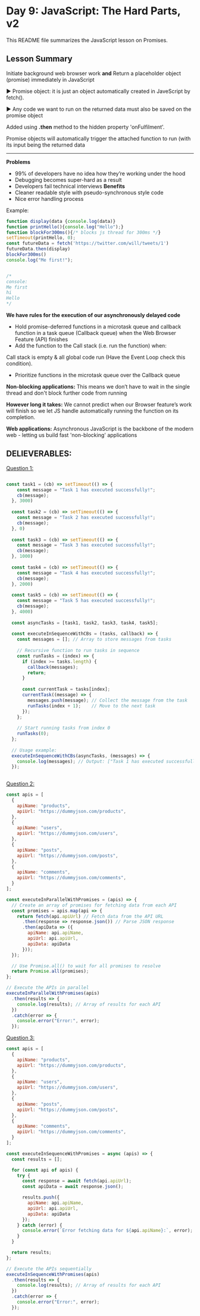 # Day 9: JavaScript: The Hard Parts, v2
This README file summarizes the JavaScript lesson on Promises.

## Lesson Summary

Initiate background web browser work **and** Return a placeholder object (promise) immediately in JavaScript

▶️ Promise object: it is just an object automatically created in JaveScript by fetch().

▶️ Any code we want to run on the returned data must also be saved on the promise object

Added using **.then** method to the hidden property 'onFulfilment'.

Promise objects will automatically trigger the attached function to run (with its input being the returned data 

------
**Problems**
- 99% of developers have no idea how they’re working under the hood
- Debugging becomes super-hard as a result
- Developers fail technical interviews
**Benefits**
- Cleaner readable style with pseudo-synchronous style code
- Nice error handling process

Example:
```javaScript
function display(data {console.log(data)}
function printHello(){console.log("Hello");}
function blockFor300ms(){/* blocks js thread for 300ms */}
setTimeout(printHello, 0);
const futureData = fetch('https://twitter.com/will/tweets/1')
futureData.then(display)
blockFor300ms()
console.log("Me first!");


/*
console:
Me first
hi
Hello
*/
```
**We have rules for the execution of our asynchronously delayed code**

- Hold promise-deferred functions in a microtask queue and callback function in a task queue (Callback queue) when the Web Browser Feature (API) finishes
- Add the function to the Call stack (i.e. run the function) when: 

 Call stack is empty & all global code run (Have the Event Loop check this condition).
- Prioritize functions in the microtask queue over the Callback queue

**Non-blocking applications:** This means we don’t have to wait in the single thread and don't block further code from running

**However long it takes:** We cannot predict when our Browser feature’s work will finish so we let JS handle automatically running the function on its completion.

**Web applications:** Asynchronous JavaScript is the backbone of the modern web - letting us build fast 'non-blocking' applications

## DELIEVERABLES:

[Question 1:](https://github.com/orjwan-alrajaby/gsg-QA-Nablus-training-2023/blob/main/learning-sprint-1/week2%20-%20javaScript-the-hard-parts-v2/day%203/tasks.md#question-1)
```JavaScript

const task1 = (cb) => setTimeout(() => {
    const message = "Task 1 has executed successfully!";
    cb(message);
  }, 3000)
  
  const task2 = (cb) => setTimeout(() => {
    const message = "Task 2 has executed successfully!";
    cb(message);
  }, 0)
  
  const task3 = (cb) => setTimeout(() => {
    const message = "Task 3 has executed successfully!";
    cb(message);
  }, 1000)
  
  const task4 = (cb) => setTimeout(() => {
    const message = "Task 4 has executed successfully!";
    cb(message);
  }, 2000)
  
  const task5 = (cb) => setTimeout(() => {
    const message = "Task 5 has executed successfully!";
    cb(message);
  }, 4000)
  
  const asyncTasks = [task1, task2, task3, task4, task5];
  
  const executeInSequenceWithCBs = (tasks, callback) => {
    const messages = []; // Array to store messages from tasks
  
    // Recursive function to run tasks in sequence
    const runTasks = (index) => {
      if (index >= tasks.length) {
        callback(messages);
        return;
      }
  
      const currentTask = tasks[index];
      currentTask((message) => {
        messages.push(message); // Collect the message from the task
        runTasks(index + 1);    // Move to the next task
      });
    };
  
    // Start running tasks from index 0
    runTasks(0);
  };
  
  // Usage example:
  executeInSequenceWithCBs(asyncTasks, (messages) => {
    console.log(messages); // Output: ["Task 1 has executed successfully!", "Task 2 has executed successfully!", ...]
  });
  
```

[Question 2:](https://github.com/orjwan-alrajaby/gsg-QA-Nablus-training-2023/blob/main/learning-sprint-1/week2%20-%20javaScript-the-hard-parts-v2/day%203/tasks.md#question-2)
```JavaScript
const apis = [
  {
    apiName: "products", 
    apiUrl: "https://dummyjson.com/products",
  }, 
  {
    apiName: "users", 
    apiUrl: "https://dummyjson.com/users",
  }, 
  {
    apiName: "posts", 
    apiUrl: "https://dummyjson.com/posts",
  }, 
  {
    apiName: "comments", 
    apiUrl: "https://dummyjson.com/comments",
  }
];

const executeInParallelWithPromises = (apis) => {
  // Create an array of promises for fetching data from each API
  const promises = apis.map(api => {
    return fetch(api.apiUrl) // Fetch data from the API URL
      .then(response => response.json()) // Parse JSON response
      .then(apiData => ({
        apiName: api.apiName,
        apiUrl: api.apiUrl,
        apiData: apiData
      }));
  });

  // Use Promise.all() to wait for all promises to resolve
  return Promise.all(promises);
};

// Execute the APIs in parallel
executeInParallelWithPromises(apis)
  .then(results => {
    console.log(results); // Array of results for each API
  })
  .catch(error => {
    console.error("Error:", error);
  });

```

[Question 3:](https://github.com/orjwan-alrajaby/gsg-QA-Nablus-training-2023/blob/main/learning-sprint-1/week2%20-%20javaScript-the-hard-parts-v2/day%203/tasks.md#question-3)
```JavaScript
const apis = [
  {
    apiName: "products", 
    apiUrl: "https://dummyjson.com/products",
  }, 
  {
    apiName: "users", 
    apiUrl: "https://dummyjson.com/users",
  }, 
  {
    apiName: "posts", 
    apiUrl: "https://dummyjson.com/posts",
  }, 
  {
    apiName: "comments", 
    apiUrl: "https://dummyjson.com/comments",
  }
];

const executeInSequenceWithPromises = async (apis) => {
  const results = [];

  for (const api of apis) {
    try {
      const response = await fetch(api.apiUrl);
      const apiData = await response.json();

      results.push({
        apiName: api.apiName,
        apiUrl: api.apiUrl,
        apiData: apiData
      });
    } catch (error) {
      console.error(`Error fetching data for ${api.apiName}:`, error);
    }
  }

  return results;
};

// Execute the APIs sequentially
executeInSequenceWithPromises(apis)
  .then(results => {
    console.log(results); // Array of results for each API
  })
  .catch(error => {
    console.error("Error:", error);
  });

```

